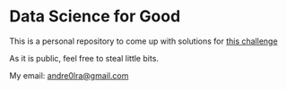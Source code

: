 # Data Science for Good

This is a personal repository to come up with solutions for [this challenge][1]

As it is public, feel free to steal little bits.

My email: <andre0lra@gmail.com>

[1]: https://www.kaggle.com/center-for-policing-equity/data-science-for-good/
